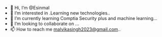- 👋 Hi, I’m @Esinmal
- 👀 I’m interested in .Learning new technologies..
- 🌱 I’m currently learning Comptia Security plus and machine learning...
- 💞️ I’m looking to collaborate on ...
- 📫 How to reach me malvikasingh2023@gmail.com..

<!---
Esinmal/Esinmal is a ✨ special ✨ repository because its `README.md` (this file) appears on your GitHub profile.
You can click the Preview link to take a look at your changes.
--->
